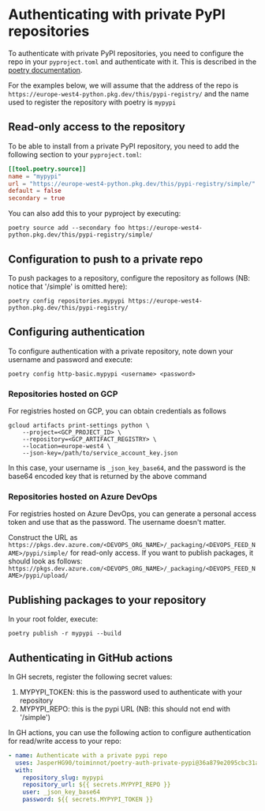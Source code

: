 # Authenticating with private PyPI repositories

To authenticate with private PyPI repositories, you need to configure the repo in your `pyproject.toml` and authenticate with it. This is described in the [poetry documentation](https://python-poetry.org/docs/repositories/).

For the examples below, we will assume that the address of the repo is `https://europe-west4-python.pkg.dev/this/pypi-registry/` and the name used to register the repository with poetry is `mypypi`

## Read-only access to the repository

To be able to install from a private PyPI repository, you need to add the following section to your `pyproject.toml`:

```toml
[[tool.poetry.source]]
name = "mypypi"
url = "https://europe-west4-python.pkg.dev/this/pypi-registry/simple/"
default = false
secondary = true
```

You can also add this to your pyproject by executing:

```shell
poetry source add --secondary foo https://europe-west4-python.pkg.dev/this/pypi-registry/simple/
```

## Configuration to push to a private repo

To push packages to a repository, configure the repository as follows (NB: notice that '/simple' is omitted here):

```shell
poetry config repositories.mypypi https://europe-west4-python.pkg.dev/this/pypi-registry/
```

## Configuring authentication

To configure authentication with a private repository, note down your username and password and execute:

```shell
poetry config http-basic.mypypi <username> <password>
```

### Repositories hosted on GCP

For registries hosted on GCP, you can obtain credentials as follows

```shell
gcloud artifacts print-settings python \
    --project=<GCP_PROJECT_ID> \
    --repository=<GCP_ARTIFACT_REGISTRY> \
    --location=europe-west4 \
    --json-key=/path/to/service_account_key.json
```

In this case, your username is `_json_key_base64`, and the password is the base64 encoded key that is returned by the above command

### Repositories hosted on Azure DevOps

For registries hosted on Azure DevOps, you can generate a personal access token and use that as the password. The username doesn't matter.

Construct the URL as `https://pkgs.dev.azure.com/<DEVOPS_ORG_NAME>/_packaging/<DEVOPS_FEED_NAME>/pypi/simple/` for read-only access. If you want to publish packages, it should look as follows: `https://pkgs.dev.azure.com/<DEVOPS_ORG_NAME>/_packaging/<DEVOPS_FEED_NAME>/pypi/upload/`

## Publishing packages to your repository

In your root folder, execute:

```shell
poetry publish -r mypypi --build
```

## Authenticating in GitHub actions

In GH secrets, register the following secret values:

1. MYPYPI_TOKEN: this is the password used to authenticate with your repository
2. MYPYPI_REPO: this is the pypi URL (NB: this should not end with '/simple')

In GH actions, you can use the following action to configure authentication for read/write access to your repo:

```yaml
- name: Authenticate with a private pypi repo
  uses: JasperHG90/toiminnot/poetry-auth-private-pypi@36a879e2095cbc31ae4ac81d6afdc7eb7c0212b7
  with:
    repository_slug: mypypi
    repository_url: ${{ secrets.MYPYPI_REPO }}
    user: _json_key_base64
    password: ${{ secrets.MYPYPI_TOKEN }}
```
